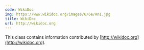 ```yaml
---
code: WikiDoc
img: https://www.wikidoc.org/images/6/6e/An1.jpg
title: WikiDoc
url: http://wikidoc.org
---
```

This class contains information contributed by [http://wikidoc.org](http://wikidoc.org).
